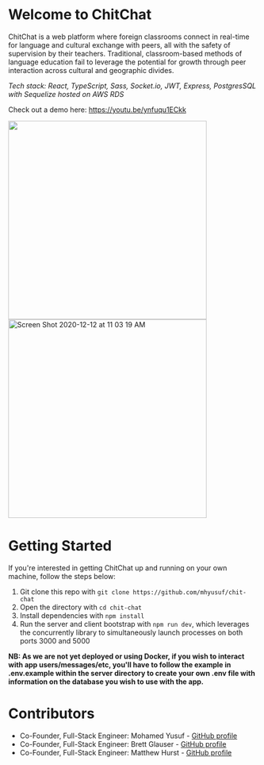 # Welcome to ChitChat

ChitChat is a web platform where foreign classrooms connect in real-time for language and cultural exchange with peers, all with the safety of supervision by their teachers. Traditional, classroom-based methods of language education fail to leverage the potential for growth through peer interaction across cultural and geographic divides.

*Tech stack: React, TypeScript, Sass, Socket.io, JWT, Express, PostgresSQL with Sequelize hosted on AWS RDS*

Check out a demo here: https://youtu.be/ynfuqu1ECkk

<span>
  <img width="400 alt="Screen Shot 2020-12-12 at 11 03 45 AM" src="https://user-images.githubusercontent.com/25126281/101982077-7fe6d900-3c69-11eb-8994-c120bab968bd.png">
  <img width="400" alt="Screen Shot 2020-12-12 at 11 03 19 AM" src="https://user-images.githubusercontent.com/25126281/101982151-d18f6380-3c69-11eb-95b9-3e87b641fd00.png">
</span>

# Getting Started

If you're interested in getting ChitChat up and running on your own machine, follow the steps below:
1. Git clone this repo with `git clone https://github.com/mhyusuf/chit-chat`
2. Open the directory with `cd chit-chat`
3. Install dependencies with `npm install`
4. Run the server and client bootstrap with `npm run dev`, which leverages the concurrently library to simultaneously launch processes on both ports 3000 and 5000

**NB: As we are not yet deployed or using Docker, if you wish to interact with app users/messages/etc, you'll have to follow the example in .env.example within the server directory to create your own .env file with information on the database you wish to use with the app.**

# Contributors
- Co-Founder, Full-Stack Engineer: Mohamed Yusuf - [GitHub profile](https://www.github.com/mhyusuf)
- Co-Founder, Full-Stack Engineer: Brett Glauser - [GitHub profile](https://www.github.com/bmcglauser)
- Co-Founder, Full-Stack Engineer: Matthew Hurst - [GitHub profile](https://www.github.com/Matt-Hurst)
